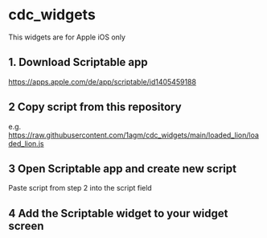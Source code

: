 # cdc_widgets
This widgets are for Apple iOS only

## 1. Download Scriptable app
https://apps.apple.com/de/app/scriptable/id1405459188
## 2 Copy script from this repository
e.g. https://raw.githubusercontent.com/1agm/cdc_widgets/main/loaded_lion/loaded_lion.js 
## 3 Open Scriptable app and create new script
Paste script from step 2 into the script field
## 4 Add the Scriptable widget to your widget screen